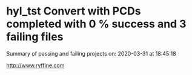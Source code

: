 # hyl_tst Convert with PCDs completed with 0 % success and 3 failing files

Summary of passing and failing projects on: 2020-03-31 at 18:45:18

http://www.ryffine.com
